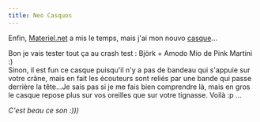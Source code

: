 ```yaml
---
title: Neo Casquos
---
```


Enfin, [Materiel.net](http://www.materiel.net) a mis le temps, mais j'ai mon
nouvo [casque](http://www.materiel.net/details_LVA-8002.html)...

Bon je vais tester tout ça au crash test : Björk + Amodo Mio de Pink Martini
:)  
Sinon, il est fun ce casque puisqu'il n'y a pas de bandeau qui s'appuie sur
votre crâne, mais en fait les écouteurs sont reliés par une bande qui passe
derrière la tête...Je sais pas si je me fais bien comprendre là, mais en gros
le casque repose plus sur vos oreilles que sur votre tignasse. Voilà :p ...

_C'est beau ce son :)))_

